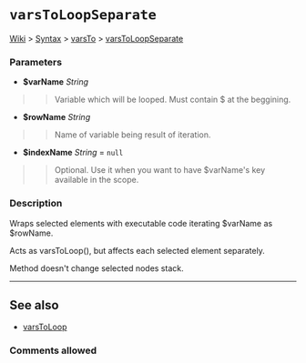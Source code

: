 # `varsToLoopSeparate` #
[Wiki](http://code.google.com/p/querytemplates/w/list) > [Syntax](Syntax.md) > [varsTo](varsToSyntax.md) > [varsToLoopSeparate](varsToLoopSeparateMethodPHP.md)
### Parameters ###
  * **$varName** _String_
> > Variable which will be looped. Must contain $ at the beggining.
  * **$rowName** _String_
> > Name of variable being result of iteration.
  * **$indexName** _String_ = `null`
> > Optional. Use it when you want to have $varName's key available in the scope.


### Description ###
Wraps selected elements with executable code iterating $varName as $rowName.


Acts as varsToLoop(), but affects each selected element separately.


Method doesn't change selected nodes stack.

---


## See also ##
  * [varsToLoop](varsToLoopMethodPHP.md)


### Comments allowed ###
